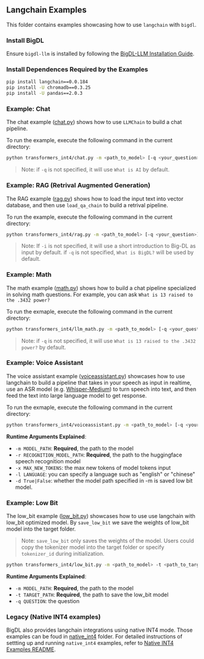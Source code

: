 ## Langchain Examples

This folder contains examples showcasing how to use `langchain` with `bigdl`. 

### Install BigDL

Ensure `bigdl-llm` is installed by following the [BigDL-LLM Installation Guide](https://github.com/intel-analytics/BigDL/tree/main/python/llm#install). 

### Install Dependences Required by the Examples


```bash
pip install langchain==0.0.184
pip install -U chromadb==0.3.25
pip install -U pandas==2.0.3
```


### Example: Chat

The chat example ([chat.py](./transformers_int4/chat.py)) shows how to use `LLMChain` to build a chat pipeline. 

To run the example, execute the following command in the current directory:

```bash
python transformers_int4/chat.py -m <path_to_model> [-q <your_question>]
```
> Note: if `-q` is not specified, it will use `What is AI` by default. 

### Example: RAG (Retrival Augmented Generation) 

The RAG example ([rag.py](./transformers_int4/rag.py)) shows how to load the input text into vector database,  and then use `load_qa_chain` to build a retrival pipeline.

To run the example, execute the following command in the current directory:

```bash
python transformers_int4/rag.py -m <path_to_model> [-q <your_question>] [-i <path_to_input_txt>]
```
> Note: If `-i` is not specified, it will use a short introduction to Big-DL as input by default. if `-q` is not specified, `What is BigDL?` will be used by default. 


### Example: Math

The math example ([math.py](./transformers_int4/llm_math.py)) shows how to build a chat pipeline specialized in solving math questions. For example, you can ask `What is 13 raised to the .3432 power?`

To run the exmaple, execute the following command in the current directory:

```bash
python transformers_int4/llm_math.py -m <path_to_model> [-q <your_question>]
```
> Note: if `-q` is not specified, it will use `What is 13 raised to the .3432 power?` by default. 


### Example: Voice Assistant

The voice assistant example ([voiceassistant.py](./transformers_int4/voiceassistant.py)) showcases how to use langchain to build a pipeline that takes in your speech as input in realtime, use an ASR model (e.g. [Whisper-Medium](https://huggingface.co/openai/whisper-medium)) to turn speech into text, and then feed the text into large language model to get response.  

To run the exmaple, execute the following command in the current directory:

```bash
python transformers_int4/voiceassistant.py -m <path_to_model> [-q <your_question>]
```
**Runtime Arguments Explained**:
- `-m MODEL_PATH`: **Required**, the path to the model
- `-r RECOGNITION_MODEL_PATH`: **Required**,  the path to the huggingface speech recognition model
- `-x MAX_NEW_TOKENS`: the max new tokens of model tokens input
- `-l LANGUAGE`: you can specify a language such as "english" or "chinese" 
- `-d True|False`: whether the model path specified in -m is saved low bit model.


### Example: Low Bit

The low_bit example ([low_bit.py](./transformers_int4/low_bit.py)) showcases how to use use langchain with low_bit optimized model.
By `save_low_bit` we save the weights of low_bit model into the target folder.
> Note: `save_low_bit` only saves the weights of the model. 
> Users could copy the tokenizer model into the target folder or specify `tokenizer_id` during initialization. 

```bash
python transformers_int4/low_bit.py -m <path_to_model> -t <path_to_target> [-q <your question>]
```
**Runtime Arguments Explained**:
- `-m MODEL_PATH`: **Required**, the path to the model
- `-t TARGET_PATH`: **Required**, the path to save the low_bit model
- `-q QUESTION`: the question


### Legacy (Native INT4 examples)

BigDL also provides langchain integrations using native INT4 mode. Those examples can be foud in [native_int4](./native_int4/) folder. For detailed instructions of settting up and running `native_int4` examples, refer to [Native INT4 Examples README](./README_nativeint4.md). 
